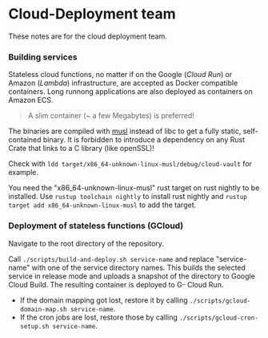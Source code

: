 # Cloud-Deployment team

These notes are for the cloud deployment team.

### Building services

Stateless cloud functions, no matter if on the Google (*Cloud Run*) or Amazon (*Lambda*) infrastructure, are accepted 
as Docker compatible containers. Long runnong applications are also deployed as containers on Amazon ECS.

> A slim container (~ a few Megabytes) is preferred!

The binaries are compiled with [musl](https://www.musl-libc.org/) instead of libc to get a fully static, self-contained binary.
It is forbidden to introduce a dependency on any Rust Crate that links to a C library (like openSSL)!

Check with `ldd target/x86_64-unknown-linux-musl/debug/cloud-vault` for example.

You need the "x86_64-unknown-linux-musl" rust target on rust nightly to be installed.
Use `rustup toolchain nightly` to install rust nightly and `rustup target add x86_64-unknown-linux-musl` to add the target. 

### Deployment of stateless functions (GCloud)

Navigate to the root directory of the repository.

Call `./scripts/build-and-deploy.sh service-name` and replace "service-name" with one of the service directory names.
This builds the selected service in release mode and uploads a snapshot of the directory to Google Cloud Build.
The resulting container is deployed to G- Cloud Run.

* If the domain mapping got lost, restore it by calling `./scripts/gcloud-domain-map.sh service-name`.
* If the cron jobs are lost, restore those by calling `./scripts/gcloud-cron-setup.sh service-name`.
